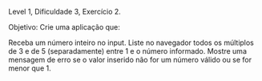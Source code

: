 Level 1, Dificuldade 3, Exercício 2.

Objetivo:
Crie uma aplicação que:

Receba um número inteiro no input.
Liste no navegador todos os múltiplos de 3 e de 5 (separadamente) entre 1 e o número informado.
Mostre uma mensagem de erro se o valor inserido não for um número válido ou se for menor que 1.

